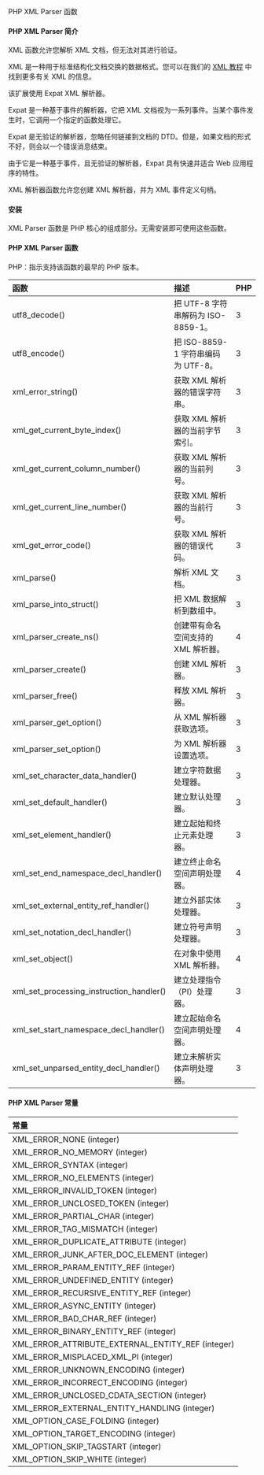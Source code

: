  PHP XML Parser 函数 

#### PHP XML Parser 简介

 XML 函数允许您解析 XML 文档，但无法对其进行验证。

 XML 是一种用于标准结构化文档交换的数据格式。您可以在我们的 [XML 教程](#) 中找到更多有关 XML 的信息。

 该扩展使用 Expat XML 解析器。

 Expat 是一种基于事件的解析器，它把 XML 文档视为一系列事件。当某个事件发生时，它调用一个指定的函数处理它。

 Expat 是无验证的解析器，忽略任何链接到文档的 DTD。但是，如果文档的形式不好，则会以一个错误消息结束。

 由于它是一种基于事件，且无验证的解析器，Expat 具有快速并适合 Web 应用程序的特性。

 XML 解析器函数允许您创建 XML 解析器，并为 XML 事件定义句柄。

 

#### 安装

 XML Parser 函数是 PHP 核心的组成部分。无需安装即可使用这些函数。

 

#### PHP XML Parser 函数

 PHP：指示支持该函数的最早的 PHP 版本。

 

|函数|描述|PHP|
|:--|:--|:--|
|utf8_decode()|把 UTF-8 字符串解码为 ISO-8859-1。|3|
|utf8_encode()|把 ISO-8859-1 字符串编码为 UTF-8。|3|
|xml_error_string()|获取 XML 解析器的错误字符串。|3|
|xml_get_current_byte_index()|获取 XML 解析器的当前字节索引。|3|
|xml_get_current_column_number()|获取 XML 解析器的当前列号。|3|
|xml_get_current_line_number()|获取 XML 解析器的当前行号。|3|
|xml_get_error_code()|获取 XML 解析器的错误代码。|3|
|xml_parse()|解析 XML 文档。|3|
|xml_parse_into_struct()|把 XML 数据解析到数组中。|3|
|xml_parser_create_ns()|创建带有命名空间支持的 XML 解析器。|4|
|xml_parser_create()|创建 XML 解析器。|3|
|xml_parser_free()|释放 XML 解析器。|3|
|xml_parser_get_option()|从 XML 解析器获取选项。|3|
|xml_parser_set_option()|为 XML 解析器设置选项。|3|
|xml_set_character_data_handler()|建立字符数据处理器。|3|
|xml_set_default_handler()|建立默认处理器。|3|
|xml_set_element_handler()|建立起始和终止元素处理器。|3|
|xml_set_end_namespace_decl_handler()|建立终止命名空间声明处理器。|4|
|xml_set_external_entity_ref_handler()|建立外部实体处理器。|3|
|xml_set_notation_decl_handler()|建立符号声明处理器。|3|
|xml_set_object()|在对象中使用 XML 解析器。|4|
|xml_set_processing_instruction_handler()|建立处理指令（PI）处理器。|3|
|xml_set_start_namespace_decl_handler()|建立起始命名空间声明处理器。|4|
|xml_set_unparsed_entity_decl_handler()|建立未解析实体声明处理器。|3|





#### PHP XML Parser 常量

 

|常量|
|:--|
|XML_ERROR_NONE (integer)|
|XML_ERROR_NO_MEMORY (integer)|
|XML_ERROR_SYNTAX (integer)|
|XML_ERROR_NO_ELEMENTS (integer)|
|XML_ERROR_INVALID_TOKEN (integer)|
|XML_ERROR_UNCLOSED_TOKEN (integer)|
|XML_ERROR_PARTIAL_CHAR (integer)|
|XML_ERROR_TAG_MISMATCH (integer)|
|XML_ERROR_DUPLICATE_ATTRIBUTE (integer)|
|XML_ERROR_JUNK_AFTER_DOC_ELEMENT (integer)|
|XML_ERROR_PARAM_ENTITY_REF (integer)|
|XML_ERROR_UNDEFINED_ENTITY (integer)|
|XML_ERROR_RECURSIVE_ENTITY_REF (integer)|
|XML_ERROR_ASYNC_ENTITY (integer)|
|XML_ERROR_BAD_CHAR_REF (integer)|
|XML_ERROR_BINARY_ENTITY_REF (integer)|
|XML_ERROR_ATTRIBUTE_EXTERNAL_ENTITY_REF (integer)|
|XML_ERROR_MISPLACED_XML_PI (integer)|
|XML_ERROR_UNKNOWN_ENCODING (integer)|
|XML_ERROR_INCORRECT_ENCODING (integer)|
|XML_ERROR_UNCLOSED_CDATA_SECTION (integer)|
|XML_ERROR_EXTERNAL_ENTITY_HANDLING (integer)|
|XML_OPTION_CASE_FOLDING (integer)|
|XML_OPTION_TARGET_ENCODING (integer)|
|XML_OPTION_SKIP_TAGSTART (integer)|
|XML_OPTION_SKIP_WHITE (integer)|



